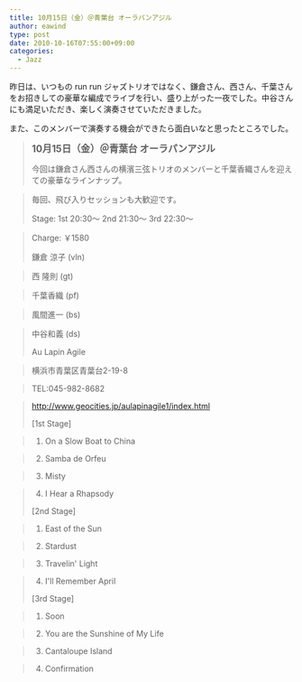 ```yaml
---
title: 10月15日（金）＠青葉台 オーラパンアジル
author: eawind
type: post
date: 2010-10-16T07:55:00+09:00
categories:
  - Jazz
---
```

昨日は、いつもの run run ジャズトリオではなく、鎌倉さん、西さん、千葉さんをお招きしての豪華な編成でライブを行い、盛り上がった一夜でした。中谷さんにも満足いただき、楽しく演奏させていただきました。

また、このメンバーで演奏する機会ができたら面白いなと思ったところでした。

> **<big>10月15日（金）＠青葉台 オーラパンアジル</big>**
>
> 今回は鎌倉さん西さんの横濱三弦トリオのメンバーと千葉香織さんを迎えての豪華なラインナップ。

> 毎回、飛び入りセッションも大歓迎です。
>
> Stage: 1st 20:30〜 2nd 21:30〜 3rd 22:30〜

> Charge: ￥1580
>
> 鎌倉 涼子 (vln)

> 西 隆則 (gt)

> 千葉香織 (pf)

> 風間進一 (bs)

> 中谷和義 (ds)
>
> Au Lapin Agile

> 横浜市青葉区青葉台2-19-8

> TEL:045-982-8682

> http://www.geocities.jp/aulapinagile1/index.html
>
> [1st Stage]

> 1. On a Slow Boat to China

> 2. Samba de Orfeu

> 3. Misty

> 4. I Hear a Rhapsody
>
> [2nd Stage]

> 1. East of the Sun

> 2. Stardust

> 3. Travelin' Light

> 4. I'll Remember April
>
> [3rd Stage]

> 1. Soon

> 2. You are the Sunshine of My Life

> 3. Cantaloupe Island

> 4. Confirmation
